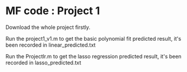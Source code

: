 # MF code : Project 1

Download the whole project firstly.

Run the project1_v1.m to get the basic polynomial fit predicted result, it's been recorded in linear_predicted.txt

Run the Projectlr.m to get the lasso regression predicted result, it's been recorded in lasso_predicted.txt
